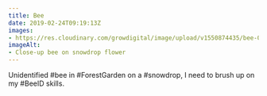 ```yaml
---
title: Bee
date: 2019-02-24T09:19:13Z
images: 
- https://res.cloudinary.com/growdigital/image/upload/v1550874435/bee-0195DAC0.jpg
imageAlt: 
- Close-up bee on snowdrop flower
---
```


Unidentified #bee in #ForestGarden on a #snowdrop, I need to brush up on my #BeeID skills.

